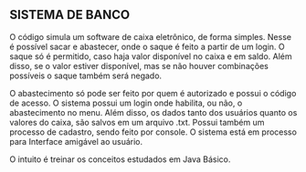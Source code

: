 ## SISTEMA DE BANCO

O código simula um software de caixa eletrônico, de forma simples. Nesse é possível sacar e abastecer, onde o saque é feito a partir de um login. O saque só é permitido, caso haja valor disponível no caixa e em saldo. Além disso, se o valor estiver disponível, mas se não houver combinações possíveis o saque também será negado. 

O abastecimento só pode ser feito por quem é autorizado e possui o código de acesso. O sistema possui um login onde habilita, ou não, o abastecimento no menu. Além disso, os dados tanto dos usuários quanto os valores do caixa, são salvos em um arquivo .txt. Possui também um processo de cadastro, sendo feito por console. O sistema está em processo para Interface amigável ao usuário. 

O intuito é treinar os conceitos estudados em Java Básico.
